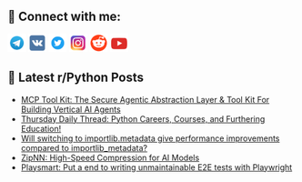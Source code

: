 ## 🔎 Connect with me:
[<img src="https://github.com/bullbesh/bullbesh/blob/main/images/Telegram.png" width="32" height="32" />](https://t.me/bullbesh)
[<img src="https://github.com/bullbesh/bullbesh/blob/main/images/VK.png" width="32" height="32" />](https://vk.com/bullbesh)
[<img src="https://github.com/bullbesh/bullbesh/blob/main/images/Twitter.png" width="32" height="32" />](https://twitter.com/bullbesh1)
[<img src="https://github.com/bullbesh/bullbesh/blob/main/images/Instagram.png" width="32" height="32" />](https://www.instagram.com/bullbesh)
[<img src="https://github.com/bullbesh/bullbesh/blob/main/images/Reddit.png" width="32" height="32" />](https://www.reddit.com/user/bullbesh)
[<img src="https://github.com/bullbesh/bullbesh/blob/main/images/YouTube.png" width="32" height="32" />](https://www.youtube.com/channel/UCtfjRs6uzgq5mfm8S06WTcg)

## 📕 Latest r/Python Posts
<!-- BLOG-POST-LIST:START -->
- [MCP Tool Kit: The Secure Agentic Abstraction Layer &amp; Tool Kit For Building Vertical AI Agents](https://www.reddit.com/r/Python/comments/1ja01kh/mcp_tool_kit_the_secure_agentic_abstraction_layer/)
- [Thursday Daily Thread: Python Careers, Courses, and Furthering Education!](https://www.reddit.com/r/Python/comments/1j9yry8/thursday_daily_thread_python_careers_courses_and/)
- [Will switching to importlib.metadata give performance improvements compared to importlib_metadata?](https://www.reddit.com/r/Python/comments/1j9w3ek/will_switching_to_importlibmetadata_give/)
- [ZipNN: High-Speed Compression for AI Models](https://www.reddit.com/r/Python/comments/1j9hype/zipnn_highspeed_compression_for_ai_models/)
- [Playsmart: Put a end to writing unmaintainable E2E tests with Playwright](https://www.reddit.com/r/Python/comments/1j9g5r2/playsmart_put_a_end_to_writing_unmaintainable_e2e/)
<!-- BLOG-POST-LIST:END -->
